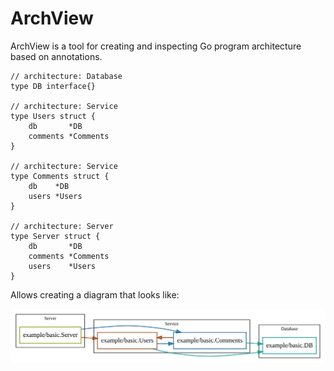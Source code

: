 # ArchView

ArchView is a tool for creating and inspecting Go program architecture based on annotations.


```
// architecture: Database
type DB interface{}

// architecture: Service
type Users struct {
	db       *DB
	comments *Comments
}

// architecture: Service
type Comments struct {
	db    *DB
	users *Users
}

// architecture: Server
type Server struct {
	db       *DB
	comments *Comments
	users    *Users
}
```

Allows creating a diagram that looks like:

![Basic Diagram](testdata/basic/basic.svg)